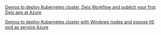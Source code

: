 
<a href="/k8s-linux/">Demos to deploy Kubernetes cluster, Deis Workflow and publich your first Deis app at Azure</a> 

<a href="/k8s-windows/">Demos to deploy Kubernetes cluster with Windows nodes and expose IIS pod as service  Azure</a> 